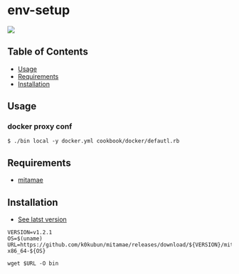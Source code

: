 # env-setup
[![](https://img.shields.io/badge/License-MIT-blue.svg?style=flat-square)](https://yuu.github.io/license/mit.md)



## Table of Contents
  * [Usage](#usage)
  * [Requirements](#requirements)
  * [Installation](#installation)

## Usage

### docker proxy conf

```
$ ./bin local -y docker.yml cookbook/docker/defautl.rb
```

## Requirements
  - [mitamae](https://github.com/k0kubun/mitamae/releases)

## Installation
- [See latst version](https://github.com/k0kubun/mitamae/releases/latest)

```
VERSION=v1.2.1
OS=$(uname)
URL=https://github.com/k0kubun/mitamae/releases/download/${VERSION}/mitamae-x86_64-${OS}

wget $URL -O bin
```

